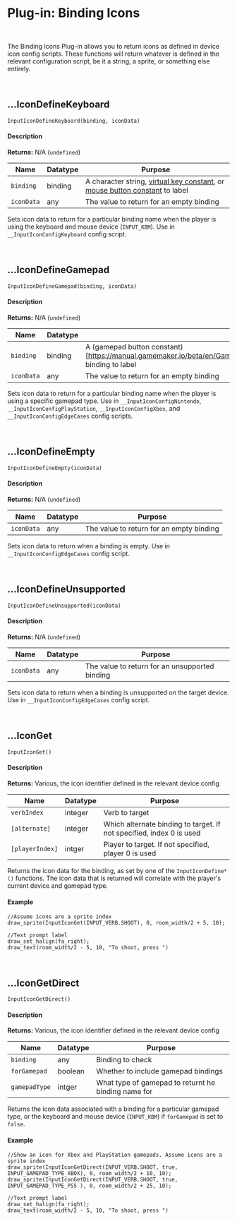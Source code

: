 # Plug-in: Binding Icons

&nbsp;

The Binding Icons Plug-in allows you to return icons as defined in device icon config scripts. These functions will return whatever is defined in the relevant configuration script, be it a string, a sprite, or something else entirely.

&nbsp;

## …IconDefineKeyboard

`InputIconDefineKeyboard(binding, iconData)`

<!-- tabs:start -->

#### **Description**

**Returns:** N/A (`undefined`)

|Name           |Datatype|Purpose                                 |
|---------------|--------|----------------------------------------|
|`binding`      |binding |A character string, [virtual key constant](https://manual.gamemaker.io/beta/en/GameMaker_Language/GML_Reference/Game_Input/Keyboard_Input/Keyboard_Input.htm), or [mouse button constant](https://manual.gamemaker.io/lts/en/GameMaker_Language/GML_Reference/Game_Input/Mouse_Input/mouse_check_button.htm) to label|
|`iconData`     |any     |The value to return for an empty binding|

Sets icon data to return for a particular binding name when the player is using the keyboard and mouse device (`INPUT_KBM`). Use in `__InputIconConfigKeyboard` config script.

<!-- tabs:end -->

&nbsp;

## …IconDefineGamepad

`InputIconDefineGamepad(binding, iconData)`

<!-- tabs:start -->

#### **Description**

**Returns:** N/A (`undefined`)

|Name           |Datatype|Purpose                                             |
|---------------|--------|----------------------------------------------------|
|`binding`      |binding |A (gamepad button constant)[https://manual.gamemaker.io/beta/en/GameMaker_Language/GML_Reference/Game_Input/GamePad_Input/Gamepad_Input.htm] binding to label|
|`iconData`     |any     |The value to return for an empty binding            |

Sets icon data to return for a particular binding name when the player is using a specific gamepad type. Use in `__InputIconConfigNintendo`, `__InputIconConfigPlayStation`, `__InputIconConfigXbox`, and `__InputIconConfigEdgeCases` config scripts.

<!-- tabs:end -->

&nbsp;

## …IconDefineEmpty

`InputIconDefineEmpty(iconData)`

<!-- tabs:start -->

#### **Description**

**Returns:** N/A (`undefined`)

|Name           |Datatype|Purpose                                             |
|---------------|--------|----------------------------------------------------|
|`iconData`     |any     |The value to return for an empty binding            |

Sets icon data to return when a binding is empty. Use in `__InputIconConfigEdgeCases` config script.

<!-- tabs:end -->

&nbsp;

## …IconDefineUnsupported

`InputIconDefineUnsupported(iconData)`

<!-- tabs:start -->

#### **Description**

**Returns:** N/A (`undefined`)

|Name           |Datatype|Purpose                                             |
|---------------|--------|----------------------------------------------------|
|`iconData`     |any     |The value to return for an unsupported binding      |

Sets icon data to return when a binding is unsupported on the target device. Use in `__InputIconConfigEdgeCases` config script.

<!-- tabs:end -->

&nbsp;

## …IconGet

`InputIconGet()`

<!-- tabs:start -->

#### **Description**

**Returns:** Various, the icon identifier defined in the relevant device config

|Name           |Datatype|Purpose                                             |
|---------------|--------|----------------------------------------------------|
|`verbIndex`    |integer |Verb to target                                      |
|`[alternate]`  |integer |Which alternate binding to target. If not specified, index 0 is used|
|`[playerIndex]`|intger  |Player to target. If not specified, player 0 is used|

Returns the icon data for the binding, as set by one of the `InputIconDefine*()` functions. The icon data that is returned will correlate with the player's current device and gamepad type.

#### **Example**

```gml
//Assume icons are a sprite index
draw_sprite(InputIconGet(INPUT_VERB.SHOOT), 0, room_width/2 + 5, 10);

//Text prompt label
draw_set_halign(fa_right);
draw_text(room_width/2 - 5, 10, "To shoot, press ")
```
<!-- tabs:end -->

&nbsp;

## …IconGetDirect

`InputIconGetDirect()`

<!-- tabs:start -->

#### **Description**

**Returns:** Various, the icon identifier defined in the relevant device config

|Name           |Datatype|Purpose                                             |
|---------------|--------|----------------------------------------------------|
|`binding`      |any     |Binding to check                                    |
|`forGamepad`   |boolean |Whether to include gamepad bindings                 |
|`gamepadType`  |intger  |What type of gamepad to returnt he binding name for |

Returns the icon data associated with a binding for a particular gamepad type, or the keyboard and mouse device (`INPUT_KBM`) if `forGamepad` is set to `false`.

#### **Example**

```gml
//Show an icon for Xbox and PlayStation gamepads. Assume icons are a sprite index
draw_sprite(InputIconGetDirect(INPUT_VERB.SHOOT, true, INPUT_GAMEPAD_TYPE_XBOX), 0, room_width/2 + 10, 10);
draw_sprite(InputIconGetDirect(INPUT_VERB.SHOOT, true, INPUT_GAMEPAD_TYPE_PS5 ), 0, room_width/2 + 25, 10);

//Text prompt label
draw_set_halign(fa_right);
draw_text(room_width/2 - 5, 10, "To shoot, press ")
```
<!-- tabs:end -->
